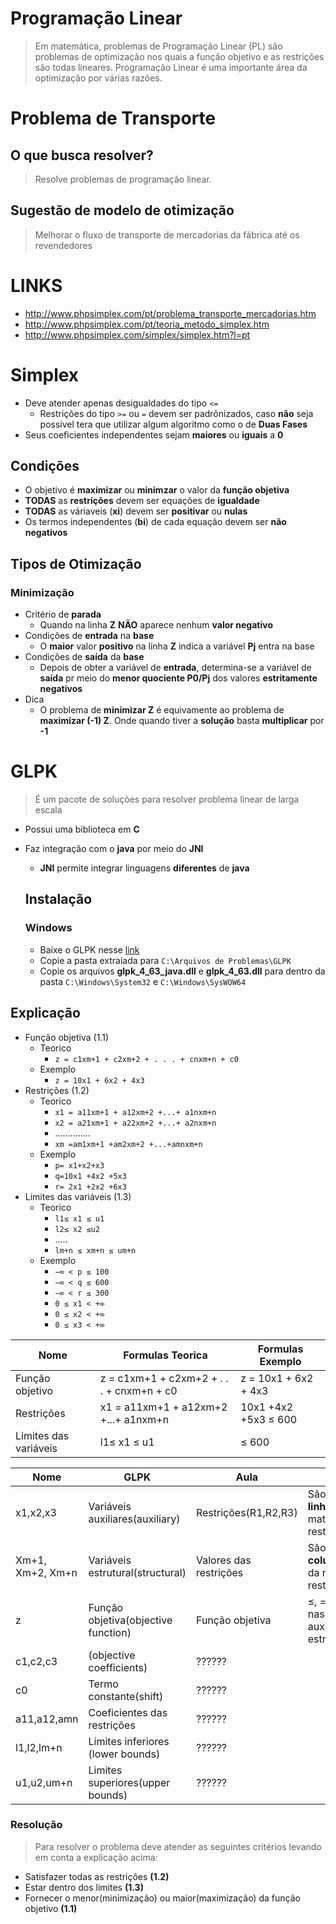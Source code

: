 
# Programação Linear
> Em matemática, problemas de Programação Linear (PL) são problemas de optimização nos quais a função objetivo e as restrições são todas lineares. Programação Linear é uma importante área da optimização por várias razões.

# Problema de Transporte
## O que busca resolver?
> Resolve problemas de programação linear.

## Sugestão de modelo de otimização
> Melhorar o fluxo de transporte de mercadorias da fábrica até os revendedores 


# LINKS
- http://www.phpsimplex.com/pt/problema_transporte_mercadorias.htm
- http://www.phpsimplex.com/pt/teoria_metodo_simplex.htm
- http://www.phpsimplex.com/simplex/simplex.htm?l=pt

# Simplex
- Deve atender apenas desigualdades do tipo `<=`
	- Restrições do tipo `>=` ou `=` devem ser padrõnizados, caso **não** seja possível tera que utilizar algum algoritmo como o de **Duas Fases**
- Seus coeficientes independentes sejam **maiores** ou **iguais** a **0**

## Condições
- O objetivo é **maximizar** ou **minimzar** o valor da **função objetiva**
- **TODAS** as **restrições** devem ser equações de **igualdade**
- **TODAS** as váriaveis (**xi**) devem ser **positivar** ou **nulas**
- Os termos independentes (**bi**) de cada equação devem ser **não negativos**

## Tipos de Otimização
### Minimização
- Critério de **parada**
	- Quando na linha **Z** **NÃO** aparece nenhum **valor negativo**
- Condições de **entrada** na **base**
	- O **maior** valor **positivo** na linha **Z** indica a variável **Pj** entra na base
- Condições de **saída** da **base**
	- Depois de obter a variável de **entrada**, determina-se a variável de **saída** pr meio do **menor quociente P0/Pj** dos valores **estritamente negativos**
- Dica
	- O problema de **minimizar Z** é equivamente ao problema de **maximizar (-1) Z**. Onde quando tiver a **solução** basta **multiplicar** por **-1** 


# GLPK
> É um pacote de soluções para resolver problema linear de larga escala

- Possui uma biblioteca em **C**
- Faz integração com o **java** por meio do **JNI**
	- **JNI** permite integrar linguagens **diferentes** de **java**

	## Instalação
	### Windows
	- Baixe o GLPK nesse [link](https://sourceforge.net/projects/winglpk/)
	- Copie a pasta extraiada para `C:\Arquivos de Problemas\GLPK`
	- Copie os arquivos **glpk_4_63_java.dll** e **glpk_4_63.dll** para dentro da pasta `C:\Windows\System32` e `C:\Windows\SysWOW64`

## Explicação

- Função objetiva (1.1)
	- Teorico
		- `z = c1xm+1 + c2xm+2 + . . . + cnxm+n + c0`
	- Exemplo
		- `z = 10x1 + 6x2 + 4x3`
- Restrições (1.2)
	- Teorico
		- `x1 = a11xm+1 + a12xm+2 +...+ a1nxm+n`
		-  `x2 = a21xm+1 + a22xm+2 +...+ a2nxm+n`
		-  ..............
		- `xm =am1xm+1 +am2xm+2 +...+amnxm+n`
	- Exemplo
		- `p= x1+x2+x3`
		- `q=10x1 +4x2 +5x3`
		- `r= 2x1 +2x2 +6x3`
- Limites das variáveis (1.3)
	- Teorico
		-	`l1≤ x1 ≤ u1`
		- `l2≤ x2 ≤u2`
		- .....
		- `lm+n ≤ xm+n ≤ um+n`
	- Exemplo
		- `−∞ < p ≤ 100`
		- `−∞ < q ≤ 600`
		- `−∞ < r ≤ 300`
		- `0 ≤ x1 < +∞`
		- `0 ≤ x2 < +∞`
		- `0 ≤ x3 < +∞`


Nome 																							| Formulas Teorica  																| Formulas Exemplo
--------------------------------------------------|---------------------------------------------------|-----------
Função objetivo 																	| z = c1xm+1 + c2xm+2 + . . . + cnxm+n + c0  				| z = 10x1 + 6x2 + 4x3 
Restrições																				| x1 = a11xm+1 + a12xm+2 +...+ a1nxm+n 							| 10x1 +4x2 +5x3 ≤ 600 
Limites das variáveis 														| l1≤ x1 ≤ u1  																			| ≤ 600

Nome 							| GLPK		 														| Aula 									| Explicação 
------------------|-------------------------------------|-----------------------|-----------
x1,x2,x3  				| Variáveis auxiliares(auxiliary)			| Restrições(R1,R2,R3)	| São as **linhas(rows)** da matriz de restrições
Xm+1, Xm+2, Xm+n  | Variáveis estrutural(structural)		| Valores das restrições| São as **colunas(columns)** da matriz de restrições
z									| Função objetiva(objective function)	| Função objetiva				| ≤, =, ≥ Aplicadas nas variáveis auxiliares e estruturais
c1,c2,c3  				| (objective coefficients)						| ??????								| 
c0								| Termo constante(shift) 							| ??????
a11,a12,amn 			| Coeficientes das restrições 				| ??????
l1,l2,lm+n 				| Limites inferiores (lower bounds)		| ??????
u1,u2,um+n 				| Limites superiores(upper bounds) 		| ??????



### Resolução
> Para resolver o problema deve atender as seguintes critérios levando em conta a explicação acima:
- Satisfazer todas as restrições **(1.2)**
- Estar dentro dos limites **(1.3)**
- Fornecer o menor(minimização) ou maior(maximização) da função objetivo **(1.1)**